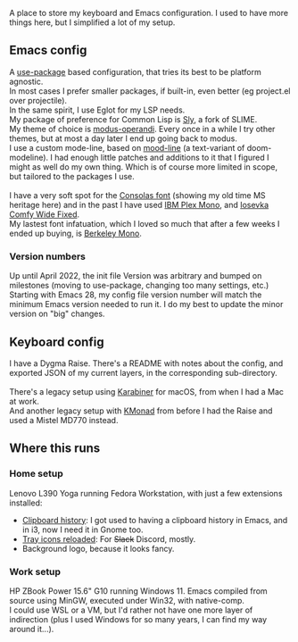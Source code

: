 A place to store my keyboard and Emacs configuration. I used to have more things here, but I
simplified a lot of my setup.

## Emacs config

A [use-package](https://www.gnu.org/software/emacs/manual/html_mono/use-package.html) based
configuration, that tries its best to be platform agnostic.  
In most cases I prefer smaller packages, if built-in, even better (eg project.el over projectile).  
In the same spirit, I use Eglot for my LSP needs.  
My package of preference for Common Lisp is [Sly](https://github.com/joaotavora/sly), a fork of
SLIME.  
My theme of choice is [modus-operandi](https://gitlab.com/protesilaos/modus-themes). Every once in a
while I try other themes, but at most a day later I end up going back to modus.  
I use a custom mode-line, based on [mood-line](https://gitlab.com/jessieh/mood-line) (a text-variant
of doom-modeline). I had enough little patches and additions to it that I figured I might as well do
my own thing. Which is of course more limited in scope, but tailored to the packages I use.  
&nbsp;  
I have a very soft spot for the 
[Consolas font](https://learn.microsoft.com/en-us/typography/font-list/consolas) (showing my old
time MS heritage here) and in the past I have used [IBM Plex Mono](https://www.ibm.com/plex/), and
[Iosevka Comfy Wide Fixed](https://git.sr.ht/~protesilaos/iosevka-comfy).  
My lastest font infatuation, which I loved so much that after a few weeks I ended up buying, is 
[Berkeley Mono](https://berkeleygraphics.com/typefaces/berkeley-mono/).  

### Version numbers

Up until April 2022, the init file Version was arbitrary and bumped on milestones (moving to 
use-package, changing too many settings, etc.)  
Starting with Emacs 28, my config file version number will match the minimum Emacs version needed to
run it. I do my best to update the minor version on "big" changes.  

## Keyboard config

I have a Dygma Raise. There's a README with notes about the config, and exported JSON of my current
layers, in the corresponding sub-directory.  
&nbsp;  
There's a legacy setup using [Karabiner](https://karabiner-elements.pqrs.org/) for macOS, from when
I had a Mac at work.  
And another legacy setup with [KMonad](https://github.com/kmonad/kmonad) from before I had the Raise
and used a Mistel MD770 instead.

## Where this runs

### Home setup

Lenovo L390 Yoga running Fedora Workstation, with just a few extensions installed:

* [Clipboard history](https://extensions.gnome.org//extension/4839/clipboard-history/): I got used
to having a clipboard history in Emacs, and in i3, now I need it in Gnome too.  
* [Tray icons reloaded](https://extensions.gnome.org//extension/2890/tray-icons-reloaded/): For
~~Slack~~ Discord, mostly.  
* Background logo, because it looks fancy.  

### Work setup

HP ZBook Power 15.6" G10 running Windows 11. Emacs compiled from source using MinGW, executed under
Win32, with native-comp.  
I could use WSL or a VM, but I'd rather not have one more layer of indirection (plus I used Windows
for so many years, I can find my way around it...).  




